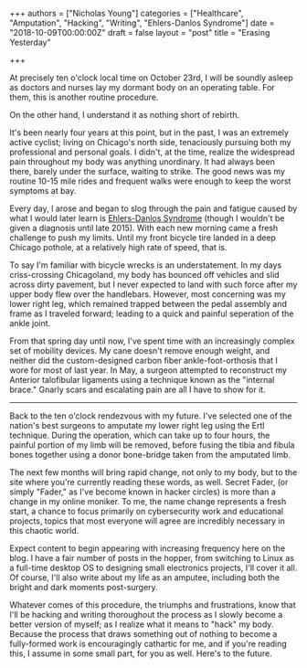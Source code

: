 +++
authors = ["Nicholas Young"]
categories = ["Healthcare", "Amputation", "Hacking", "Writing", "Ehlers-Danlos Syndrome"]
date = "2018-10-09T00:00:00Z"
draft = false
layout = "post"
title = "Erasing Yesterday"

+++

At precisely ten o'clock local time on October 23rd, I will be soundly asleep as
doctors and nurses lay my dormant body on an operating table. For them, this is
another routine procedure.

On the other hand, I understand it as nothing short of rebirth.

It's been nearly four years at this point, but in the past, I was an extremely
active cyclist; living on Chicago's north side, tenaciously pursuing both my
professional and personal goals. I didn't, at the time, realize the widespread
pain throughout my body was anything unordinary. It had always been there,
barely under the surface, waiting to strike. The good news was my routine
10-15 mile rides and frequent walks were enough to keep the worst symptoms at
bay.

Every day, I arose and began to slog through the pain and fatigue caused by
what I would later learn is [Ehlers-Danlos
Syndrome](/blog/category/ehlers-danlos-syndrome/) (though I wouldn't be
given a diagnosis until late 2015). With each new morning came a fresh
challenge to push my limits. Until my front bicycle tire landed in a deep
Chicago pothole, at a relatively high rate of speed, that is.

To say I'm familiar with bicycle wrecks is an understatement. In my days
criss-crossing Chicagoland, my body has bounced off vehicles and slid across
dirty pavement, but I never expected to land with such force after my upper
body flew over the handlebars. However, most concerning was my lower right leg,
which remained trapped between the pedal assembly and frame as I traveled
forward; leading to a quick and painful seperation of the ankle joint.

From that spring day until now, I've spent time with an increasingly complex set
of mobility devices. My cane doesn't remove enough weight, and neither did the
custom-designed carbon fiber ankle-foot-orthosis that I wore for most of last
year. In May, a surgeon attempted to reconstruct my Anterior talofibular
ligaments using a technique known as the "internal brace." Gnarly scars and
escalating pain are all I have to show for it.

---

Back to the ten o'clock rendezvous with my future. I've selected one of the
nation's best surgeons to amputate my lower right leg using the Ertl technique.
During the operation, which can take up to four hours, the painful portion of my
limb will be removed, before fusing the tibia and fibula bones together using a
donor bone-bridge taken from the amputated limb.

The next few months will bring rapid change, not only to my body, but to the
site where you're currently reading these words, as well. Secret Fader, (or
simply "Fader," as I've become known in hacker circles) is more than a change in
my online moniker. To me, the name change represents a fresh start, a chance to
focus primarily on cybersecurity work and educational projects, topics that most
everyone will agree are incredibly necessary in this chaotic world.

Expect content to begin appearing with increasing frequency here on the blog. I
have a fair number of posts in the hopper, from switching to Linux as a
full-time desktop OS to designing small electronics projects, I'll cover it all.
Of course, I'll also write about my life as an amputee, including both the
bright and dark moments post-surgery.

Whatever comes of this procedure, the triumphs and frustrations, know that I'll
be hacking and writing thoroughout the process as I slowly become a better
version of myself; as I realize what it means to "hack" my body. Because the
process that draws something out of nothing to become a fully-formed work is
encouragingly cathartic for me, and if you're reading this, I assume in some
small part, for you as well. Here's to the future.
